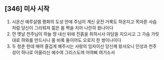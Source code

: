 ## [346] 미사 시작

1) 시온산 예루살렘 평화의 도성 안에 주님이 계신 궁전 거룩도 하온지고 목마른 사슴처럼 당신이 그리워져 젊은 몸 짝을 지어 나란히 왔나이다  
2) 먼 옛날 천주님이 하늘 땅 내신 뒤에 진흙을 취하시사 아담을 지으시고  그 가슴 가릿대로 하와를 만드시니 몸 비록 둘이어도 오로지 한 쌍이나이다  
3) 두 청춘 한데 매어 즐겁게 해주시는 사랑의 임자이신 당신께 왔사오니 인성과 천주성이 하나로 어울리신 예수여 그리스도여 어여삐 여기소서

